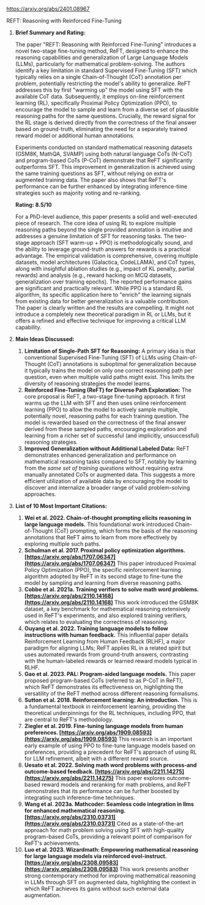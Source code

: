 https://arxiv.org/abs/2401.08967

REFT: Reasoning with Reinforced Fine-Tuning

1.  **Brief Summary and Rating:**

    The paper "REFT: Reasoning with Reinforced Fine-Tuning" introduces a novel two-stage fine-tuning method, ReFT, designed to enhance the reasoning capabilities and generalization of Large Language Models (LLMs), particularly for mathematical problem-solving. The authors identify a key limitation in standard Supervised Fine-Tuning (SFT) which typically relies on a single Chain-of-Thought (CoT) annotation per problem, potentially restricting the model's ability to generalize. ReFT addresses this by first "warming up" the model using SFT with the available CoT data. Subsequently, it employs on-line reinforcement learning (RL), specifically Proximal Policy Optimization (PPO), to encourage the model to sample and learn from a diverse set of plausible reasoning paths for the same questions. Crucially, the reward signal for the RL stage is derived directly from the correctness of the final answer based on ground-truth, eliminating the need for a separately trained reward model or additional human annotations.

    Experiments conducted on standard mathematical reasoning datasets (GSM8K, MathQA, SVAMP) using both natural language CoTs (N-CoT) and program-based CoTs (P-CoT) demonstrate that ReFT significantly outperforms SFT. This improvement in generalization is achieved using the same training questions as SFT, without relying on extra or augmented training data. The paper also shows that ReFT's performance can be further enhanced by integrating inference-time strategies such as majority voting and re-ranking.

    **Rating: 8.5/10**

    For a PhD-level audience, this paper presents a solid and well-executed piece of research. The core idea of using RL to explore multiple reasoning paths beyond the single provided annotation is intuitive and addresses a genuine limitation of SFT for reasoning tasks. The two-stage approach (SFT warm-up + PPO) is methodologically sound, and the ability to leverage ground-truth answers for rewards is a practical advantage. The empirical validation is comprehensive, covering multiple datasets, model architectures (Galactica, CodeLLAMA), and CoT types, along with insightful ablation studies (e.g., impact of KL penalty, partial rewards) and analysis (e.g., reward hacking on MCQ datasets, generalization over training epochs). The reported performance gains are significant and practically relevant. While PPO is a standard RL algorithm, its specific application here to "enrich" the learning signals from existing data for better generalization is a valuable contribution. The paper is clearly written and the results are compelling. It might not introduce a completely new theoretical paradigm in RL or LLMs, but it offers a refined and effective technique for improving a critical LLM capability.

2.  **Main Ideas Discussed:**

    1.  **Limitation of Single-Path SFT for Reasoning:** A primary idea is that conventional Supervised Fine-Tuning (SFT) of LLMs using Chain-of-Thought (CoT) annotations is suboptimal for generalization because it typically trains the model on only one correct reasoning path per question, even when multiple valid paths might exist. This limits the diversity of reasoning strategies the model learns.
    2.  **Reinforced Fine-Tuning (ReFT) for Diverse Path Exploration:** The core proposal is ReFT, a two-stage fine-tuning approach. It first warms up the LLM with SFT and then uses online reinforcement learning (PPO) to allow the model to actively sample multiple, potentially novel, reasoning paths for each training question. The model is rewarded based on the correctness of the final answer derived from these sampled paths, encouraging exploration and learning from a richer set of successful (and implicitly, unsuccessful) reasoning strategies.
    3.  **Improved Generalization without Additional Labeled Data:** ReFT demonstrates enhanced generalization and performance on mathematical reasoning tasks compared to SFT, notably by learning from the *same set of training questions* without requiring extra manually annotated CoTs or augmented data. This suggests a more efficient utilization of available data by encouraging the model to discover and internalize a broader range of valid problem-solving approaches.

3.  **List of 10 Most Important Citations:**

    1.  **Wei et al. 2022. Chain-of-thought prompting elicits reasoning in large language models.**
        This foundational work introduced Chain-of-Thought (CoT) prompting, which forms the basis of the reasoning annotations that ReFT aims to learn from more effectively by exploring multiple such paths.
    2.  **Schulman et al. 2017. Proximal policy optimization algorithms. [https://arxiv.org/abs/1707.06347](https://arxiv.org/abs/1707.06347)**
        This paper introduced Proximal Policy Optimization (PPO), the specific reinforcement learning algorithm adopted by ReFT in its second stage to fine-tune the model by sampling and learning from diverse reasoning paths.
    3.  **Cobbe et al. 2021a. Training verifiers to solve math word problems. [https://arxiv.org/abs/2110.14168](https://arxiv.org/abs/2110.14168)**
        This work introduced the GSM8K dataset, a key benchmark for mathematical reasoning extensively used in ReFT's experiments, and also explored training verifiers, which relates to evaluating the correctness of reasoning.
    4.  **Ouyang et al. 2022. Training language models to follow instructions with human feedback.**
        This influential paper details Reinforcement Learning from Human Feedback (RLHF), a major paradigm for aligning LLMs; ReFT applies RL in a related spirit but uses automated rewards from ground-truth answers, contrasting with the human-labeled rewards or learned reward models typical in RLHF.
    5.  **Gao et al. 2023. PAL: Program-aided language models.**
        This paper proposed program-based CoTs (referred to as P-CoT in ReFT), which ReFT demonstrates its effectiveness on, highlighting the versatility of the ReFT method across different reasoning formalisms.
    6.  **Sutton et al. 2018. Reinforcement learning: An introduction.**
        This is a fundamental textbook in reinforcement learning, providing the theoretical underpinnings for the RL techniques, including PPO, that are central to ReFT's methodology.
    7.  **Ziegler et al. 2019. Fine-tuning language models from human preferences. [https://arxiv.org/abs/1909.08593](https://arxiv.org/abs/1909.08593)**
        This research is an important early example of using PPO to fine-tune language models based on preferences, providing a precedent for ReFT's approach of using RL for LLM refinement, albeit with a different reward source.
    8.  **Uesato et al. 2022. Solving math word problems with process-and outcome-based feedback. [https://arxiv.org/abs/2211.14275](https://arxiv.org/abs/2211.14275)**
        This paper explores outcome-based reward models and reranking for math problems, and ReFT demonstrates that its performance can be further boosted by integrating such inference-time techniques.
    9.  **Wang et al. 2023a. Mathcoder: Seamless code integration in llms for enhanced mathematical reasoning. [https://arxiv.org/abs/2310.03731](https://arxiv.org/abs/2310.03731)**
        Cited as a state-of-the-art approach for math problem solving using SFT with high-quality program-based CoTs, providing a relevant point of comparison for ReFT's achievements.
    10. **Luo et al. 2023. Wizardmath: Empowering mathematical reasoning for large language models via reinforced evol-instruct. [https://arxiv.org/abs/2308.09583](https://arxiv.org/abs/2308.09583)**
        This work presents another strong contemporary method for improving mathematical reasoning in LLMs through SFT on augmented data, highlighting the context in which ReFT achieves its gains without such external data augmentation.
